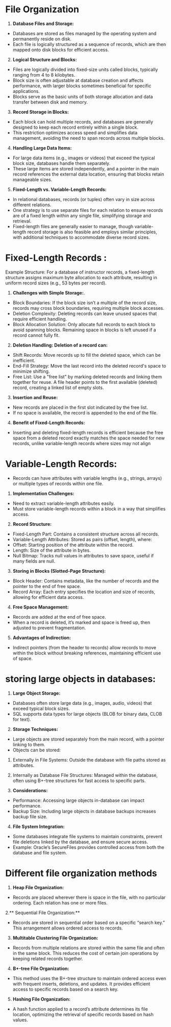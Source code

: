 
# File Organization 

1. **Database Files and Storage:**
- Databases are stored as files managed by the operating system and permanently reside on disk.
- Each file is logically structured as a sequence of records, which are then mapped onto disk blocks for efficient access.

2. **Logical Structure and Blocks:**
- Files are logically divided into fixed-size units called blocks, typically ranging from 4 to 8 kilobytes.
- Block size is often adjustable at database creation and affects performance, with larger blocks sometimes beneficial for specific applications.
- Blocks serve as the basic units of both storage allocation and data transfer between disk and memory.

3. **Record Storage in Blocks:**
- Each block can hold multiple records, and databases are generally designed to keep each record entirely within a single block.
- This restriction optimizes access speed and simplifies data management, avoiding the need to span records across multiple blocks.

4. **Handling Large Data Items:**
- For large data items (e.g., images or videos) that exceed the typical block size, databases handle them separately.
- These large items are stored independently, and a pointer in the main record references the external data location, ensuring that blocks retain manageable sizes.

5. **Fixed-Length vs. Variable-Length Records:**
- In relational databases, records (or tuples) often vary in size across different relations.
- One strategy is to use separate files for each relation to ensure records are of a fixed length within any single file, simplifying storage and retrieval.
- Fixed-length files are generally easier to manage, though variable-length record storage is also feasible and employs similar principles, with additional techniques to accommodate diverse record sizes.

# Fixed-Length Records :

Example Structure: For a database of instructor records, a fixed-length structure assigns maximum byte allocation to each attribute, resulting in uniform record sizes (e.g., 53 bytes per record).

1. **Challenges with Simple Storage:**. 

- Block Boundaries: If the block size isn’t a multiple of the record size, records may cross block boundaries, requiring multiple block accesses.
- Deletion Complexity: Deleting records can leave unused spaces that require efficient handling.
- Block Allocation Solution: Only allocate full records to each block to avoid spanning blocks. Remaining space in blocks is left unused if a record cannot fully fit.

2. **Deletion Handling: Deletion of a record can:**

- Shift Records: Move records up to fill the deleted space, which can be inefficient.
- End-Fill Strategy: Move the last record into the deleted record's space to minimize shifting.
- Free List: Use a "free list" by marking deleted records and linking them together for reuse. A file header points to the first available (deleted) record, creating a linked list of empty slots.

3. **Insertion and Reuse:**

- New records are placed in the first slot indicated by the free list.
- If no space is available, the record is appended to the end of the file.

4. **Benefit of Fixed-Length Records:**
- Inserting and deleting fixed-length records is efficient because the free space from a deleted record exactly matches the space needed for new records, unlike variable-length records where sizes may not align



# Variable-Length Records:

- Records can have attributes with variable lengths (e.g., strings, arrays) or multiple types of records within one file.

1. **Implementation Challenges:**

- Need to extract variable-length attributes easily.
- Must store variable-length records within a block in a way that simplifies access.

2. **Record Structure:**

- Fixed-Length Part: Contains a consistent structure across all records.
- Variable-Length Attributes: Stored as pairs (offset, length), where:
- Offset: Starting position of the attribute within the record.
- Length: Size of the attribute in bytes.
- Null Bitmap: Tracks null values in attributes to save space, useful if many fields are null.

3. **Storing in Blocks (Slotted-Page Structure):**

- Block Header: Contains metadata, like the number of records and the pointer to the end of free space.
- Record Array: Each entry specifies the location and size of records, allowing for efficient data access.

4. **Free Space Management:**
- Records are added at the end of free space.
- When a record is deleted, it’s marked and space is freed up, then adjusted to prevent fragmentation.

5. **Advantages of Indirection:**
- Indirect pointers (from the header to records) allow records to move within the block without breaking references, maintaining efficient use of space.


# storing large objects in databases:

1. **Large Object Storage:**
- Databases often store large data (e.g., images, audio, videos) that exceed typical block sizes.
- SQL supports data types for large objects (BLOB for binary data, CLOB for text).

2. **Storage Techniques:**
- Large objects are stored separately from the main record, with a pointer linking to them.
- Objects can be stored:
1. Externally in File Systems: Outside the database with file paths stored as attributes.
2. Internally as Database File Structures: Managed within the database, often using B+-tree structures for fast access to specific parts.

3. **Considerations:**

- Performance: Accessing large objects in-database can impact performance.
- Backup Size: Including large objects in database backups increases backup file size.

4. **File System Integration:**

- Some databases integrate file systems to maintain constraints, prevent file deletions linked by the database, and ensure secure access.
- Example: Oracle’s SecureFiles provides controlled access from both the database and file system.


# Different file organization methods

1. **Heap File Organization:**
- Records are placed wherever there is space in the file, with no particular ordering. Each relation has one or more files.

2.** Sequential File Organization:**
- Records are stored in sequential order based on a specific “search key.” This arrangement allows ordered access to records.
  
3. **Multitable Clustering File Organization:**
- Records from multiple relations are stored within the same file and often in the same block. This reduces the cost of certain join operations by keeping related records together.

4. **B+-tree File Organization:**
- This method uses the B+-tree structure to maintain ordered access even with frequent inserts, deletions, and updates. It provides efficient access to specific records based on a search key.

5. **Hashing File Organization:**
- A hash function applied to a record’s attribute determines its file location, optimizing the retrieval of specific records based on hash values.

